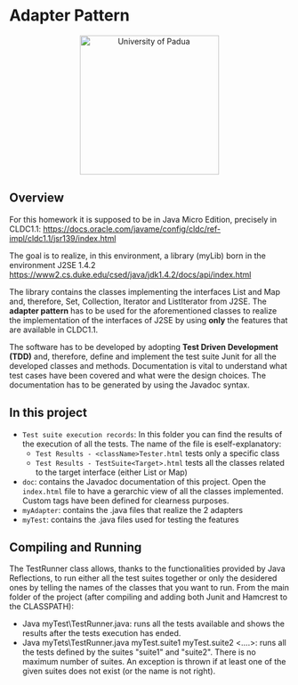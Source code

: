 # Adapter Pattern
<p align="center">
    <img src="https://www.unidformazione.com/wp-content/uploads/2018/04/unipd-universita-di-padova.png" width="250" alt="University of Padua"/>
</p>

## Overview
For this homework it is supposed to be in Java Micro Edition, precisely in CLDC1.1:
https://docs.oracle.com/javame/config/cldc/ref-impl/cldc1.1/jsr139/index.html

The goal is to realize, in this environment, a library (myLib) born in the environment J2SE 1.4.2
https://www2.cs.duke.edu/csed/java/jdk1.4.2/docs/api/index.html

The library contains the classes implementing the interfaces List and Map and, therefore, Set, Collection, Iterator and ListIterator from J2SE.
The **adapter pattern** has to be used for the aforementioned classes to realize the implementation of the interfaces of J2SE by using **only** the features that are available in CLDC1.1.


The software has to be developed by adopting **Test Driven Development (TDD)** and, therefore, define and implement the test suite Junit for all the developed classes and methods.
Documentation is vital to understand what test cases have been covered and what were the design choices. The documentation has to be generated by using the Javadoc syntax.

## In this project

* ```Test suite execution records```: In this folder you can find the results of the execution of all the tests.
  The name of the file is eself-explanatory:
    - ```Test Results - <className>Tester.html``` tests only a specific class
    - ```Test Results - TestSuite<Target>.html``` tests all the classes related to the target interface (either List or Map)
* ```doc```: contains the Javadoc documentation of this project. Open the ```index.html``` file to have a gerarchic view of all the classes implemented. Custom tags have been defined for clearness purposes.
* ```myAdapter```: contains the .java files that realize the 2 adapters
* ```myTest```: contains the .java files used for testing the features

## Compiling and Running

The TestRunner class allows, thanks to the functionalities provided by Java Reflections, to run either all the test suites together or only the desidered ones by telling the names of the classes that you want to run.
From the main folder of the project (after compiling and adding both Junit and Hamcrest to the CLASSPATH):
* Java myTest\TestRunner.java: runs all the tests available and shows the results after the tests execution has ended.
* Java myTets\TestRunner.java myTest.suite1 myTest.suite2 <....>: runs all the tests defined by the suites "suite1" and "suite2". There is no maximum number of suites. An exception is thrown if at least one of the given suites does not exist (or the name is not right).
